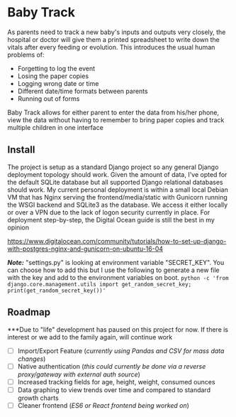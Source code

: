 # Baby Track

As parents need to track a new baby's inputs and outputs very closely, the hospital or doctor will give them a printed spreadsheet to write down the vitals after every feeding or evolution.  This introduces the usual human problems of:
- Forgetting to log the event
- Losing the paper copies
- Logging wrong date or time
- Different date/time formats between parents
- Running out of forms 

Baby Track allows for either parent to enter the data from his/her phone, view the data without having to remember to bring paper copies and track multiple children in one interface

## Install
The project is setup as a standard Django project so any general Django deployment topology should work.  Given the amount of data, I've opted for the default SQLite database but all supported Django relational databases should work.  My current personal deployment is within a small local Debian VM that has Nginx serving the frontend/media/static with Gunicorn running the WSGI backend and SQLite3 as the database.  We access it either locally or over a VPN due to the lack of logon security currently in place.  For deployment step-by-step, the Digital Ocean guide is still the best in my opinion

<https://www.digitalocean.com/community/tutorials/how-to-set-up-django-with-postgres-nginx-and-gunicorn-on-ubuntu-16-04>

***Note:*** "settings.py" is looking at environment variable "SECRET_KEY".  You can choose how to add this but I use the following to generate a new file with the key and add to the environment variables on boot.
`
    python -c 'from django.core.management.utils import get_random_secret_key; print(get_random_secret_key())'
`

## Roadmap
***Due to "life" development has paused on this project for now.  If there is interest or we add to the family again, will continue work
- [ ] Import/Export Feature (*currently using Pandas and CSV for mass data changes*)
- [ ] Native authentication (*this could currently be done via a reverse proxy/gateway with external auth source*)
- [ ] Increased tracking fields for age, height, weight, consumed ounces
- [ ] Data graphing to view trends over time and compared to standard growth charts
- [ ] Cleaner frontend (*ES6 or React frontend being worked on*)
